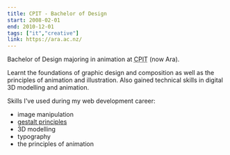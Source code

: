 ```yaml
---
title: CPIT - Bachelor of Design
start: 2008-02-01
end: 2010-12-01
tags: ["it","creative"]
link: https://ara.ac.nz/
---
```

Bachelor of Design majoring in animation at <abbr title="Christchurch Polytechnic Institute of Technology">CPIT</abbr> (now Ara).

Learnt the foundations of graphic design and composition as well as the principles of animation and illustration.
Also gained technical skills in digital 3D modelling and animation.

Skills I've used during my web development career:

- image manipulation
- <a href="https://careerfoundry.com/en/blog/ui-design/what-are-gestalt-principles/">gestalt principles</a>
- 3D modelling
- typography
- the principles of animation
